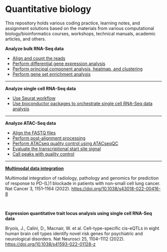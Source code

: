 # Quantitative biology

This repository holds various coding practice, learning notes, and assignment solutions based on the materials from various computational biology/bioinformatics courses, workshops, technical manuals, academic articles, and others. 

**Analyze bulk RNA-Seq data**

  - [Align and count the reads](BulkRNASeq/AlignmentCountingTCell.Rmd)
  - [Perform differential gene expression analysis](BulkRNASeq/DEAnalysisTCell.Rmd)
  - [Perform principal component analysis, heatmap, and clustering](BulkRNASeq/PCAHeatmapClusteringTissue.Rmd)
  - [Perform gene set enrichment analysis](BulkRNASeq/GeneSetTCell.Rmd)

<hr>

**Analyze single cell RNA-Seq data**

  - [Use Seurat workflow](SingleCellRNASeq/SeuratSkinCell.Rmd)
  - [Use bioconductor packages to orchestrate single cell RNA-Seq data analysis](SingleCellRNASeq/BioconductorSkinCell.Rmd)

<hr>

**Analyze ATAC-Seq data**
  
  - [Align the FASTQ files](ATACSeq/AlignFASTQ.Rmd)
  - [Perform post-alignment processing](ATACSeq/PostAlignment.Rmd)
  - [Perform ATACseq quality control using ATACseqQC](ATACSeq/ATACseqQC.Rmd)
  - [Evaluate the transcriptional start site signal](ATACSeq/EvaluateTSS.Rmd)
  - [Call peaks with quality control](ATACSeq/CallPeak.Rmd)


<hr>

**[Multimodal data integration](Note_MultimodalDataIntegration.md)**

Multimodal integration of radiology, pathology and genomics for prediction of response to PD-(L)1 blockade in patients with non-small cell lung cancer. Nat Cancer 3, 1151–1164 (2022). https://doi.org/10.1038/s43018-022-00416-8

<br>

**Expression quantitative trait locus analysis using single cell RNA-Seq data**

Bryois, J., Calini, D., Macnair, W. et al. Cell-type-specific cis-eQTLs in eight human brain cell types identify novel risk genes for psychiatric and neurological disorders. Nat Neurosci 25, 1104–1112 (2022). https://doi.org/10.1038/s41593-022-01128-z

